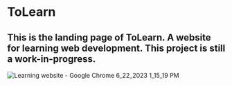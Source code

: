 ﻿# ToLearn
 ## This is the landing page of ToLearn. A website for learning web development. This project is still a work-in-progress.
 
![Learning website - Google Chrome 6_22_2023 1_15_19 PM](https://github.com/thetechgirl01/landing-page--ToLearn/assets/130857982/48bd4369-cd19-4fc4-8c41-3e4bf3ee88a4)
